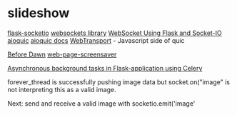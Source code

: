 # slideshow

[flask-socketio](https://flask-socketio.readthedocs.io/en/latest/getting_started.html)
[websockets library](https://websockets.readthedocs.io/en/stable/)
[WebSocket Using Flask and Socket-IO](https://medium.com/swlh/implement-a-websocket-using-flask-and-socket-io-python-76afa5bbeae1)
[aioquic](https://github.com/aiortc/aioquic)
[aioquic docs](https://aioquic.readthedocs.io/en/latest/h3.html)
[WebTransport](https://googlechrome.github.io/samples/webtransport/client.html) - Javascript side of quic


[Before Dawn](https://github.com/muffinista/before-dawn)
[web-page-screensaver](https://github.com/cwc/web-page-screensaver/releases)

[Asynchronous background tasks in Flask-application using Celery](https://medium.com/@salimonov/asynchronous-background-tasks-in-flask-application-using-celery-1ba873d260d0)

forever_thread is successfully pushing image data but socket.on("image" is not interpreting this as a valid image.

Next: send and receive a valid image with socketio.emit('image'